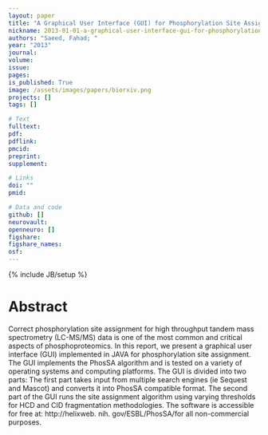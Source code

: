 ```yaml
---
layout: paper
title: "A Graphical User Interface (GUI) for Phosphorylation Site Assignment of Protein Mass Spectrometry Data"
nickname: 2013-01-01-a-graphical-user-interface-gui-for-phosphorylation-site-assignment-of-protein-mass-spectrometry-data
authors: "Saeed, Fahad; "
year: "2013"
journal: 
volume: 
issue:
pages: 
is_published: True
image: /assets/images/papers/biorxiv.png
projects: []
tags: []

# Text
fulltext:
pdf:
pdflink:
pmcid:
preprint: 
supplement:

# Links
doi: ""
pmid:

# Data and code
github: []
neurovault:
openneuro: []
figshare:
figshare_names:
osf:
---
```

{% include JB/setup %}

# Abstract

Correct phosphorylation site assignment for high throughput tandem mass spectrometry (LC-MS/MS) data is one of the most common and critical aspects of phosphoproteomics. In this report, we present a graphical user interface (GUI) implemented in JAVA for phosphorylation site assignment. The GUI implements the PhosSA algorithm and is tested on a variety of operating systems and computing platforms. The GUI is divided into two parts: The first part takes input from multiple search engines (ie Sequest and Mascot) and converts it into PhosSA compatible format. The second part of the GUI runs the site assignment algorithm using varying thresholds for HCD and CID fragmentation methodologies. The software is accessible for free at: http://helixweb. nih. gov/ESBL/PhosSA/for all non-commercial purposes.
